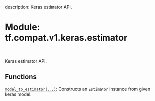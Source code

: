 description: Keras estimator API.

<div itemscope itemtype="http://developers.google.com/ReferenceObject">
<meta itemprop="name" content="tf.compat.v1.keras.estimator" />
<meta itemprop="path" content="Stable" />
</div>

# Module: tf.compat.v1.keras.estimator

<!-- Insert buttons and diff -->

<table class="tfo-notebook-buttons tfo-api nocontent" align="left">

</table>



Keras estimator API.



## Functions

[`model_to_estimator(...)`](../../../../tf/compat/v1/keras/estimator/model_to_estimator.md): Constructs an `Estimator` instance from given keras model.

